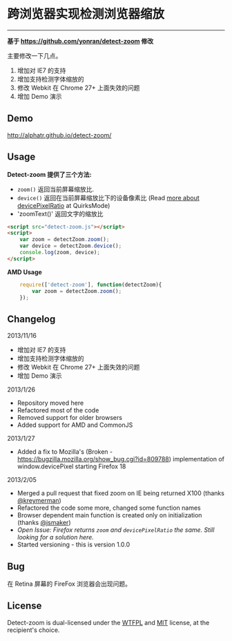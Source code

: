 跨浏览器实现检测浏览器缩放
======
------

**基于 https://github.com/yonran/detect-zoom 修改**

主要修改一下几点。
1. 增加对 IE7 的支持
2. 增加支持检测字体缩放的
3. 修改 Webkit 在 Chrome 27+ 上面失效的问题
4. 增加 Demo 演示


Demo
------
http://alphatr.github.io/detect-zoom/

Usage
------
**Detect-zoom 提供了三个方法:**  
* `zoom()`   返回当前屏幕缩放比.  
* `device()`   返回在当前屏幕缩放比下的设备像素比 (Read [more about devicePixelRatio](http://www.quirksmode.org/blog/archives/2012/07/more_about_devi.html) at QuirksMode)
* 'zoomText()' 返回文字的缩放比

```html
<script src="detect-zoom.js"></script>
<script>
    var zoom = detectZoom.zoom();
    var device = detectZoom.device();
    console.log(zoom, device);
</script>
```

**AMD Usage**

```javascript
    require(['detect-zoom'], function(detectZoom){
        var zoom = detectZoom.zoom();
    });
```

Changelog
------
2013/11/16
* 增加对 IE7 的支持
* 增加支持检测字体缩放的
* 修改 Webkit 在 Chrome 27+ 上面失效的问题
* 增加 Demo 演示

2013/1/26 
* Repository moved here
* Refactored most of the code
* Removed support for older browsers
* Added support for AMD and CommonJS

2013/1/27
* Added a fix to Mozilla's (Broken - https://bugzilla.mozilla.org/show_bug.cgi?id=809788) 
implementation of window.devicePixel starting Firefox 18

2013/2/05
* Merged a pull request that fixed zoom on IE being returned X100 (thanks [@kreymerman](https://github.com/kreymerman))
* Refactored the code some more, changed some function names
* Browser dependent main function is created only on initialization (thanks [@jsmaker](https://github.com/jsmaker))
* _Open Issue: Firefox returns `zoom` and `devicePixelRatio` the same. Still looking for a solution here._
* Started versioning - this is version 1.0.0

Bug
------

在 Retina 屏幕的 FireFox 浏览器会出现问题。

License
------

Detect-zoom is dual-licensed under the [WTFPL](http://www.wtfpl.net/about/) and [MIT](http://opensource.org/licenses/MIT) license, at the recipient's choice.
